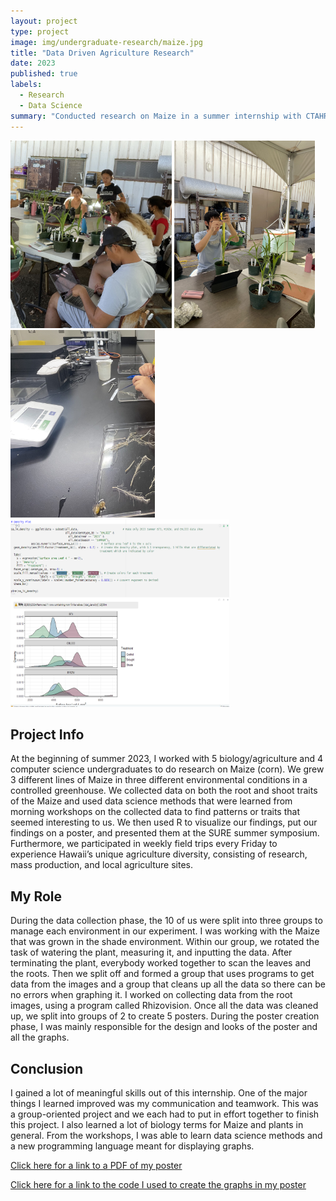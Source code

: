 ```yaml
---
layout: project
type: project
image: img/undergraduate-research/maize.jpg
title: "Data Driven Agriculture Research"
date: 2023
published: true
labels:
  - Research
  - Data Science
summary: "Conducted research on Maize in a summer internship with CTAHR UHM"
---
```

<p float="left">
  <img src="../img/undergraduate-research/water-measuring.jpg" height="300" />
  <img src="../img/undergraduate-research/measure-leaf-4.jpg" height="300" />
  <img src="../img/undergraduate-research/clean-root.jpg" height="300" />
   <img src="../img/undergraduate-research/density-plot.png" height="300" width = "350" />
</p>

## Project Info

At the beginning of summer 2023, I worked with 5 biology/agriculture and 4 computer science undergraduates to do research on Maize (corn). We grew 3 different lines of Maize in three different environmental conditions in a controlled greenhouse. We collected data on both the root and shoot traits of the Maize and used data science methods that were learned from morning workshops on the collected data to find patterns or traits that seemed interesting to us. We then used R to visualize our findings, put our findings on a poster, and presented them at the SURE summer symposium. Furthermore, we participated in weekly field trips every Friday to experience Hawaii’s unique agriculture diversity, consisting of research, mass production, and local agriculture sites.

## My Role

During the data collection phase, the 10 of us were split into three groups to manage each environment in our experiment. I was working with the Maize that was grown in the shade environment. Within our group, we rotated the task of watering the plant, measuring it, and inputting the data. After terminating the plant, everybody worked together to scan the leaves and the roots. Then we split off and formed a group that uses programs to get data from the images and a group that cleans up all the data so there can be no errors when graphing it. I worked on collecting data from the root images, using a program called Rhizovision. Once all the data was cleaned up, we split into groups of 2 to create 5 posters. During the poster creation phase, I was mainly responsible for the design and looks of the poster and all the graphs.

## Conclusion

I gained a lot of meaningful skills out of this internship. One of the major things I learned improved was my communication and teamwork. This was a group-oriented project and we each had to put in effort together to finish this project. I also learned a lot of biology terms for Maize and plants in general. From the workshops, I was able to learn data science methods and a new programming language meant for displaying graphs.

[Click here for a link to a PDF of my poster](https://josephaverion.github.io/projects/projectExtensions/Maize-REEU-Poster.pdf)

[Click here for a link to the code I used to create the graphs in my poster](https://github.com/josephaverion/MaizeResearchPosterCode/blob/main/REEU_Amanda_Joseph_R_Code.Rmd)



